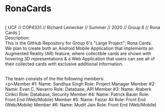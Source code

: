 # RonaCards
<br/>[ UCF // COP4331 // Richard Leinecker // Summer // 2020 // Group 6 // Rona Cards ]
<br/>Description:
<br/>This is the GitHub Repository for Group 6's "Large Project"; Rona Cards.
<br/>We plan to create both an Android Mobile Application that implements an Augmented Reality (AR) feature, where collectible cards are shown with hovering 3D representations & a Web Application that users can see all of their collected cards with exclusive additional information.

<br/>The team consists of the the following members:
<br/>&lt;p&gt;Member #1:
    Name: Sandhya Singh
    Role: Project Manager
  Member #2:
    Name: Evan C. Navarro
    Role: Database, API
  Member #3:
    Name: Ataberk Cirikci
    Role: Database, Security
  Member #4:
    Name: Patrick Bauer
    Role: Front End (Web/Mobile)
  Member #5:
    Name: Faizar Ali
    Role: Front End (Web/Mobile)
  Member #6:
    Name: Mudit Jain
    Role: Front End (Web/Mobile)
